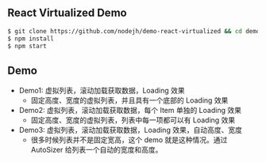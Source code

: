 ## React Virtualized Demo


```sh
$ git clone https://github.com/nodejh/demo-react-virtualized && cd demo-react-virtualized
$ npm install
$ npm start
```

## Demo

- Demo1: 虚拟列表，滚动加载获取数据，Loading 效果
  - 固定高度、宽度的虚拟列表，并且具有一个底部的 Loading 效果
- Demo2: 虚拟列表，滚动加载获取数据，每个 Item 单独的 Loading 效果
  - 固定高度、宽度的虚拟列表，列表中每一项都可以有 Loading 效果
- Demo3: 虚拟列表，滚动加载获取数据，Loading 效果，自动高度、宽度
  - 很多时候列表并不是固定宽高，这个 demo 就是这种情况。通过 AutoSizer 给列表一个自动的宽度和高度。
